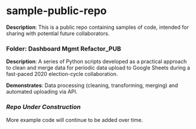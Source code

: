 # sample-public-repo
**Description**: This is a public repo containing samples of code, intended for sharing with potential future collaborators. 




### Folder: Dashboard Mgmt Refactor_PUB

**Description**: A series of Python scripts developed as a practical approach to clean and merge data for periodic data upload to Google Sheets during a fast-paced 2020 election-cycle collaboration. 

**Demonstrates**: Data processing (cleaning, transforming, merging) and automated uploading via API. 


### *Repo Under Construction*
More example code will continue to be added over time.
